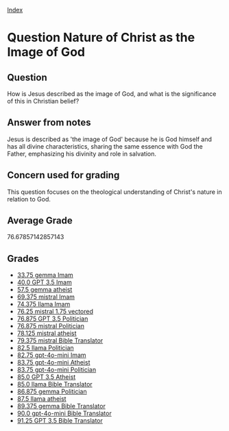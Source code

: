 
[Index](../../index.md)
# Question Nature of Christ as the Image of God
## Question
How is Jesus described as the image of God, and what is the significance of this in Christian belief?

## Answer from notes
Jesus is described as 'the image of God' because he is God himself and has all divine characteristics, sharing the same essence with God the Father, emphasizing his divinity and role in salvation.

## Concern used for grading
This question focuses on the theological understanding of Christ's nature in relation to God.

## Average Grade
76.67857142857143

## Grades
 * [33.75 gemma Imam](../answers/gemma_Imam/Nature_of_Christ_as_the_Image_of_God.md)
 * [40.0 GPT 3.5 Imam](../answers/GPT_3.5_Imam/Nature_of_Christ_as_the_Image_of_God.md)
 * [57.5 gemma atheist](../answers/gemma_atheist/Nature_of_Christ_as_the_Image_of_God.md)
 * [69.375 mistral Imam](../answers/mistral_Imam/Nature_of_Christ_as_the_Image_of_God.md)
 * [74.375 llama Imam](../answers/llama_Imam/Nature_of_Christ_as_the_Image_of_God.md)
 * [76.25 mistral 1.75 vectored](../answers/mistral_1.75_vectored/Nature_of_Christ_as_the_Image_of_God.md)
 * [76.875 GPT 3.5 Politician](../answers/GPT_3.5_Politician/Nature_of_Christ_as_the_Image_of_God.md)
 * [76.875 mistral Politician](../answers/mistral_Politician/Nature_of_Christ_as_the_Image_of_God.md)
 * [78.125 mistral atheist](../answers/mistral_atheist/Nature_of_Christ_as_the_Image_of_God.md)
 * [79.375 mistral Bible Translator](../answers/mistral_Bible_Translator/Nature_of_Christ_as_the_Image_of_God.md)
 * [82.5 llama Politician](../answers/llama_Politician/Nature_of_Christ_as_the_Image_of_God.md)
 * [82.75 gpt-4o-mini Imam](../answers/gpt-4o-mini_Imam/Nature_of_Christ_as_the_Image_of_God.md)
 * [83.75 gpt-4o-mini Atheist](../answers/gpt-4o-mini_Atheist/Nature_of_Christ_as_the_Image_of_God.md)
 * [83.75 gpt-4o-mini Politician](../answers/gpt-4o-mini_Politician/Nature_of_Christ_as_the_Image_of_God.md)
 * [85.0 GPT 3.5 Atheist](../answers/GPT_3.5_Atheist/Nature_of_Christ_as_the_Image_of_God.md)
 * [85.0 llama Bible Translator](../answers/llama_Bible_Translator/Nature_of_Christ_as_the_Image_of_God.md)
 * [86.875 gemma Politician](../answers/gemma_Politician/Nature_of_Christ_as_the_Image_of_God.md)
 * [87.5 llama atheist](../answers/llama_atheist/Nature_of_Christ_as_the_Image_of_God.md)
 * [89.375 gemma Bible Translator](../answers/gemma_Bible_Translator/Nature_of_Christ_as_the_Image_of_God.md)
 * [90.0 gpt-4o-mini Bible Translator](../answers/gpt-4o-mini_Bible_Translator/Nature_of_Christ_as_the_Image_of_God.md)
 * [91.25 GPT 3.5 Bible Translator](../answers/GPT_3.5_Bible_Translator/Nature_of_Christ_as_the_Image_of_God.md)
